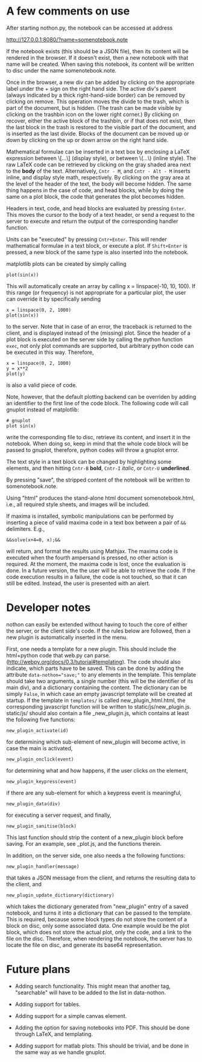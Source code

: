 A few comments on use
======

After starting nothon.py, the notebook can be accessed at address 

http://127.0.0.1:8080/?name=somenotebook.note

If the notebook exists (this should be a JSON file), then its content will be rendered in the browser. 
If it doesn't exist, then a new notebook with that name will be created. When saving this notebook, its 
content will be written to disc under the name somenotebook.note. 

Once in the browser, a new div can be added by clicking on the appropriate label under the + sign on the 
right hand side. The active div's parent (always indicated by a thick right-hand-side border) can be 
removed by clicking on remove. This operation moves the divide to the trash, which is part of the document, 
but is hidden. (The trash can be made visible by clicking on the trashbin icon on the lower right corner.) 
By clicking on recover, either the active block of the trashbin, or if that does not exist, then the last 
block in the trash is restored to the visible part of the document, and is inserted as the last divide. 
Blocks of the document can be moved up or down by clicking on the up or down arrow on the right hand side. 

Mathematical formulae can be inserted in a text box by enclosing a LaTeX expression between 
\\[...\\] (display style), or between \\(...\\) (inline style). The raw LaTeX code can be retrieved 
by clicking on the gray shaded area next to the **body** of the text. Alternatively, 
`Cntr - M`, and `Cntr - Alt - M` inserts inline, and display style math, respectively. By clicking 
on the gray area at the level of the header of the text, the body will become hidden. The same thing 
happens in the case of code, and head blocks, while by doing the same on a plot block, the code that 
generates the plot becomes hidden. 

Headers in text, code, and head blocks are evaluated by pressing `Enter`. This moves the cursor to 
the body of a text header, or send a request to the server to execute and return the output of the 
corresponding handler function. 

Units can be "executed" by pressing `Cntr+Enter`. This will render mathematical formulae in a text block, 
or execute a plot. If `Shift+Enter` is pressed, a new block of the same type is also inserted into the 
notebook.

matplotlib plots can be created by simply calling 

	plot(sin(x))

This will automatically create an array by calling x = linspace(-10, 10, 100). If this range 
(or frequency) is not appropriate for a particular plot, the user can override it by specifically 
sending 

	x = linspace(0, 2, 1000)
	plot(sin(x))

to the server. Note that in case of an error, the traceback is returned to the client, and is displayed 
instead of the (missing) plot. Since the header of a plot block is executed on the server side by calling 
the python function `exec`, not only plot commands are supported, but arbitrary python code can be executed 
in this way. Therefore, 

	x = linspace(0, 2, 1000)
	y = x**2
	plot(y)

is also a valid piece of code. 

Note, however, that the default plotting backend can be overriden by adding an identifier to the first line of the 
code block. The following code will call gnuplot instead of matplotlib:

	# gnuplot
	plot sin(x)
	
write the corresponding file to disc, retrieve its content, and insert it in the notebook. When doing so, keep in 
mind that the whole code block will be passed to gnuplot, therefore, python codes will throw a gnuplot error. 

The text style in a text block can be changed by highlighting some elements, and then hitting `Cntr-B` **bold**, 
`Cntr-I` *italic*, or `Cntr-U` __underlined__.

By pressing "save", the stripped content of the notebook will be written to somenotebook.note. 

Using "html" produces the stand-alone html document somenotebook.html, i.e., all required style sheets, 
and images will be included. 

If maxima is installed, symbolic manipulations can be performed by inserting a piece of valid maxima code in a 
text box between a pair of `&&` delimiters. E.g., 

	&&solve(x+4=0, x);&&
	
will return, and format the results using Mathjax. The maxima code is executed when the fourth ampersand is 
pressed, no other action is required. At the moment, the maxima code is lost, once the evaluation is done. In 
a future version, the the user will be able to retrieve the code. If the code execution results in a failure, 
the code is not touched, so that it can still be edited. Instead, the user is presented with an alert. 

Developer notes
========

nothon can easily be extended without having to touch the core of either the server, or the client side's code. 
If the rules below are followed, then a new plugin is automatically inserted in the menu. 

First, one needs a template for a new plugin. This should include the html+python code that web.py can parse. 
(http://webpy.org/docs/0.3/tutorial#templating). The code should also indicate, which parts have to be saved. 
This can be done by adding the attribute `data-nothon="save;"` to any elements in the template. This template 
should take two arguments, a single number (this will be the identifier of its main div), and a dictionary 
containing the content. The dictionary can be simply `False`, in which case an empty javascript template will 
be created at startup. If the template in `templates/` is called new_plugin_html.html, the corresponding 
javascript function will be written to static/js/new_plugin.js. static/js/ should also contain a file 
_new_plugin.js, which contains at least the following five functions: 

	new_plugin_activate(id)
	
for determining which sub-element of new_plugin will become active, in case the main is activated, 

	new_plugin_onclick(event)
	
for determining what and how happens, if the user clicks on the element, 

	new_plugin_keypress(event)

if there are any sub-element for which a keypress event is meaningful, 

	new_plugin_data(div) 
	
for executing a server request, and finally, 

	new_plugin_sanitise(block)
	
This last function should strip the content of a new_plugin block before saving. For an example, see 
_plot.js, and the functions therein.

In addition, on the server side, one also needs a the following functions:

	new_plugin_handler(message)
	
that takes a JSON message from the client, and returns the resulting data to the client, and 

	new_plugin_update_dictionary(dictionary)
	
which takes the dictionary generated from "new_plugin" entry of a saved notebook, and turns it into 
a dictionary that can be passed to the template. This is required, because some block types do not 
store the content of a block on disc, only some associated data. One example would be the plot block, 
which does not store the actual plot, only the code, and a link to the file on the disc. Therefore, 
when rendering the notebook, the server has to locate the file on disc, and generate its base64 
representation. 

Future plans
=======

* Adding search functionality. This might mean that another tag, "searchable" will have to be added 
to the list in data-nothon. 

* Adding support for tables.

* Adding support for a simple canvas element.

* Adding the option for saving notebooks into PDF. This should be done through LaTeX, and templating. 

* Adding support for matlab plots. This should be trivial, and be done in the same way as we handle gnuplot. 
